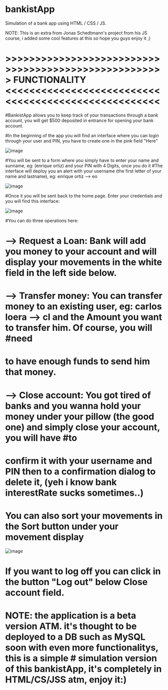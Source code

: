# bankistApp
Simulation of a bank app using HTML / CSS / JS.

NOTE: This is an extra from Jonas Schedtmann's project from his JS course, i added some cool features at this so hope you guys enjoy it ;)

# >>>>>>>>>>>>>>>>>>>>>>>>>>>>>>>>>>>>>>>>>>>>>>>>>>>>> FUNCTIONALITY <<<<<<<<<<<<<<<<<<<<<<<<<<<<<<<<<<<<<<<<<<<<<<<<<<<<

#BankistApp allows you to keep track of your transactions through a bank account, you will get $500 deposited in entrance for opening your bank account.

#In the beginning of the app you will find an interface where you can login through your user and PIN, you have to create one in the pink field "Here"

![image](https://user-images.githubusercontent.com/55217398/181151430-9b843b05-2f48-4a3a-8390-e910f4cc6bf0.png)

#You will be sent to a form where you simply have to enter your name and sunname, eg: (enrique ortiz) and your PIN with 4 Digits, once you do it
#The interface will deploy you an alert with your username (the first letter of your name and lastname), eg: enrique ortiz --> eo 

![image](https://user-images.githubusercontent.com/55217398/181151867-7dc5b503-258f-4d0e-86da-db0df9563dc2.png)

#Once it you will be sent back to the home page. Enter your credentials and you will find this interface:

![image](https://user-images.githubusercontent.com/55217398/181152078-a16d2ebe-fc11-4ff3-b6bc-6695a748e2ac.png)

#You can do three operations here:

# --> Request a Loan: Bank will add you money to your account and will display your movements in the white field in the left side below.
# --> Transfer money: You can transfer money to an existing user, eg: carlos loera --> cl and the Amount you want to transfer him. Of course, you will #need
# to have enough funds to send him that money.
# --> Close account: You got tired of banks and you wanna hold your money under your pillow (the good one) and simply close your account, you will have #to
# confirm it with your username and PIN then to a confirmation dialog to delete it, (yeh i know bank interestRate sucks sometimes..)

# You can also sort your movements in the Sort button under your movement display

![image](https://user-images.githubusercontent.com/55217398/181153485-e7cbcc3f-3d71-42df-8659-26d58a43235c.png)

# If you want to log off you can click in the button "Log out" below Close account field.

# NOTE: the application is a beta version ATM. it's thought to be deployed to a DB such as MySQL soon with even more functionalitys, this is a simple     # simulation version of this bankistApp, it's completely in HTML/CS/JSS atm, enjoy it:)
